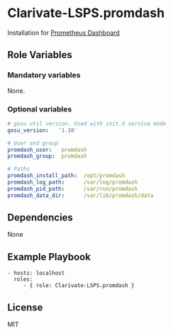 Clarivate-LSPS.promdash
=======================

Installation for [Prometheus Dashboard](https://github.com/prometheus-junkyard/promdash)

Role Variables
--------------

### Mandatory variables

None.

### Optional variables

```yaml
# gosu util version. Used with init.d service mode
gosu_version:   '1.10'

# User and group
promdash_user:   promdash
promdash_group:  promdash

# Paths
promdash_install_path:  /opt/promdash
promdash_log_path:      /var/log/promdash
promdash_pid_path:      /var/run/promdash
promdash_data_dir:      /var/lib/promdash/data
```


Dependencies
------------

None

Example Playbook
----------------

    - hosts: localhost
      roles:
         - { role: Clarivate-LSPS.promdash }

License
-------

MIT

